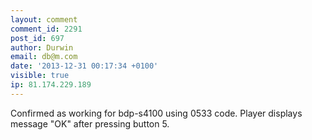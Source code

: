```yaml
---
layout: comment
comment_id: 2291
post_id: 697
author: Durwin
email: db@m.com
date: '2013-12-31 00:17:34 +0100'
visible: true
ip: 81.174.229.189
---
```

Confirmed as working for bdp-s4100 using 0533 code. Player displays message "OK" after pressing button 5.

